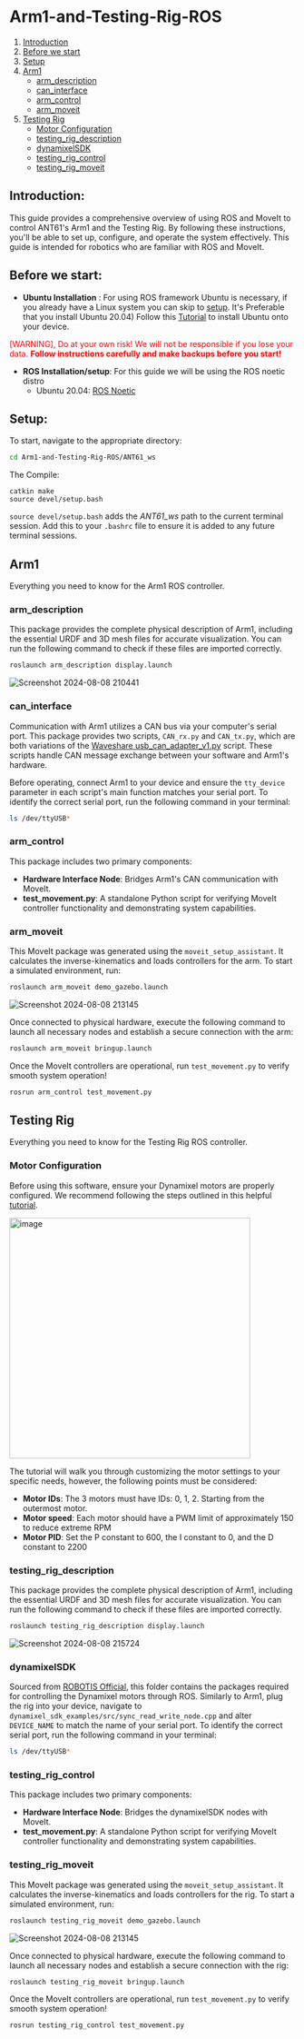 # Arm1-and-Testing-Rig-ROS

1. [Introduction](#introduction)
1. [Before we start](#before-we-start)
1. [Setup](#setup)
1. [Arm1](#arm1)
	* [arm_description](#arm_description)
	* [can_interface](#can_interface)
	* [arm_control](#arm_control)
	* [arm_moveit](#arm_moveit)
1. [Testing Rig](#testing-rig)
   	* [Motor Configuration](#motor-configuration)
   	* [testing_rig_description](#testing_rig_description)
   	* [dynamixelSDK](#dynamixelsdk)
   	* [testing_rig_control](#testing_rig_description)
   	* [testing_rig_moveit](#testing_rig_moveit)

## Introduction: 
This guide provides a comprehensive overview of using ROS and MoveIt to control ANT61's Arm1 and the Testing Rig. By following these instructions, you'll be able to set up, configure, and operate the system effectively. This guide is intended for robotics who are familiar with ROS and MoveIt.

## Before we start:
* __Ubuntu Installation__ :
For using ROS framework Ubuntu is necessary, if you already have a Linux system you can skip to [setup](#setup). It's Preferable that you install Ubuntu 20.04)
Follow this [Tutorial](https://ubuntu.com/tutorials/install-ubuntu-desktop#1-overview) to install Ubuntu onto your device. 

<span style="color:red">[WARNING], Do at your own risk! We will not be responsible if you lose your data. __Follow instructions carefully and make backups before you start!__</span>

* __ROS Installation/setup__: For this guide we will be using the ROS noetic distro
	- Ubuntu 20.04: [ROS Noetic](https://wiki.ros.org/noetic/Installation/Ubuntu)

## Setup:
To start, navigate to the appropriate directory:

```bash
cd Arm1-and-Testing-Rig-ROS/ANT61_ws
```
The Compile:

```
catkin make
source devel/setup.bash
```
`source devel/setup.bash` adds the *ANT61_ws* path to the current terminal session. Add this to your `.bashrc` file to ensure it is added to any future terminal sessions.

## Arm1
Everything you need to know for the Arm1 ROS controller.

### arm_description
This package provides the complete physical description of Arm1, including the essential URDF and 3D mesh files for accurate visualization. You can run the following command to check if these files are imported correctly.

```bash
roslaunch arm_description display.launch
```
![Screenshot 2024-08-08 210441](https://github.com/user-attachments/assets/1f21b0d1-daf3-4c70-8b87-295491abbb93)

### can_interface
Communication with Arm1 utilizes a CAN bus via your computer's serial port. This package provides two scripts, `CAN_rx.py` and `CAN_tx.py`, which are both variations of the [Waveshare usb_can_adapter_v1.py](https://github.com/RajithaRanasinghe/Python-Class-for-Waveshare-USB-CAN-A/blob/main/usb_can_adapter_v1.py) script. These scripts handle CAN message exchange between your software and Arm1's hardware.

Before operating, connect Arm1 to your device and ensure the `tty_device` parameter in each script's main function matches your serial port. To identify the correct serial port, run the following command in your terminal:
```bash
ls /dev/ttyUSB*
```
### arm_control
This package includes two primary components:
* __Hardware Interface Node__: Bridges Arm1's CAN communication with MoveIt.
* __test_movement.py__: A standalone Python script for verifying MoveIt controller functionality and demonstrating system capabilities.

### arm_moveit
This MoveIt package was generated using the `moveit_setup_assistant`. It calculates the inverse-kinematics and loads controllers for the arm. To start a simulated environment, run:

```bash
roslaunch arm_moveit demo_gazebo.launch
```
![Screenshot 2024-08-08 213145](https://github.com/user-attachments/assets/ef3631ed-2682-4be6-b490-0e53a68a90f7)

Once connected to physical hardware, execute the following command to launch all necessary nodes and establish a secure connection with the arm:

```bash
roslaunch arm_moveit bringup.launch
```
Once the MoveIt controllers are operational, run `test_movement.py` to verify smooth system operation!
```bash
rosrun arm_control test_movement.py
```

## Testing Rig
Everything you need to know for the Testing Rig ROS controller.

### Motor Configuration
Before using this software, ensure your Dynamixel motors are properly configured. We recommend following the steps outlined in this helpful [tutorial](https://emanual.robotis.com/docs/en/software/dynamixel/dynamixel_sdk/overview/](https://emanual.robotis.com/docs/en/software/dynamixel/dynamixel_wizard2/)).

<img width="424" alt="image" src="https://github.com/user-attachments/assets/24aa3c79-afe7-4b96-a472-df31d37fa73b">

The tutorial will walk you through customizing the motor settings to your specific needs, however, the following points must be considered:
* __Motor IDs__: The 3 motors must have IDs: 0, 1, 2. Starting from the outermost motor.
* __Motor speed__: Each motor should have a PWM limit of approximately 150 to reduce extreme RPM
* __Motor PID__: Set the P constant to 600, the I constant to 0, and the D constant to 2200

### testing_rig_description
This package provides the complete physical description of Arm1, including the essential URDF and 3D mesh files for accurate visualization. You can run the following command to check if these files are imported correctly.

```bash
roslaunch testing_rig_description display.launch
```
![Screenshot 2024-08-08 215724](https://github.com/user-attachments/assets/1678362f-3e7b-450d-b176-4dc2c8fdace9)

### dynamixelSDK
Sourced from [ROBOTIS Official](https://github.com/ROBOTIS-GIT/DynamixelSDK), this folder contains the packages required for controlling the Dynamixel motors through ROS. Similarly to Arm1, plug the rig into your device, navigate to `dynamixel_sdk_examples/src/sync_read_write_node.cpp` and alter `DEVICE_NAME` to match the name of your serial port. To identify the correct serial port, run the following command in your terminal:
```bash
ls /dev/ttyUSB*
```

### testing_rig_control
This package includes two primary components:
* __Hardware Interface Node__: Bridges the dynamixelSDK nodes with MoveIt.
* __test_movement.py__: A standalone Python script for verifying MoveIt controller functionality and demonstrating system capabilities.

### testing_rig_moveit
This MoveIt package was generated using the `moveit_setup_assistant`. It calculates the inverse-kinematics and loads controllers for the rig. To start a simulated environment, run:

```bash
roslaunch testing_rig_moveit demo_gazebo.launch
```
![Screenshot 2024-08-08 213145](https://github.com/user-attachments/assets/ef3631ed-2682-4be6-b490-0e53a68a90f7)

Once connected to physical hardware, execute the following command to launch all necessary nodes and establish a secure connection with the rig:

```bash
roslaunch testing_rig_moveit bringup.launch
```
Once the MoveIt controllers are operational, run `test_movement.py` to verify smooth system operation!
```bash
rosrun testing_rig_control test_movement.py
```

